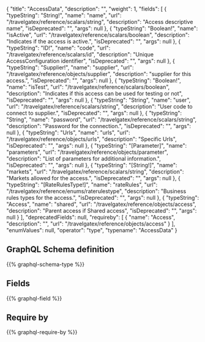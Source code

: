 {
  "title": "AccessData",
  "description": "",
  "weight": 1,
  "fields": [
    {
      "typeString": "String!",
      "name": "name",
      "url": "/travelgatex/reference/scalars/string",
      "description": "Access descriptive name",
      "isDeprecated": "",
      "args": null
    },
    {
      "typeString": "Boolean!",
      "name": "isActive",
      "url": "/travelgatex/reference/scalars/boolean",
      "description": "Indicates if the access is active.",
      "isDeprecated": "",
      "args": null
    },
    {
      "typeString": "ID!",
      "name": "code",
      "url": "/travelgatex/reference/scalars/id",
      "description": "Unique AccessConfiguration identifier",
      "isDeprecated": "",
      "args": null
    },
    {
      "typeString": "Supplier!",
      "name": "supplier",
      "url": "/travelgatex/reference/objects/supplier",
      "description": "supplier for this access.",
      "isDeprecated": "",
      "args": null
    },
    {
      "typeString": "Boolean!",
      "name": "isTest",
      "url": "/travelgatex/reference/scalars/boolean",
      "description": "Indicates if this access can be used for testing or not",
      "isDeprecated": "",
      "args": null
    },
    {
      "typeString": "String",
      "name": "user",
      "url": "/travelgatex/reference/scalars/string",
      "description": "User code to connect to supplier.",
      "isDeprecated": "",
      "args": null
    },
    {
      "typeString": "String",
      "name": "password",
      "url": "/travelgatex/reference/scalars/string",
      "description": "Password for the connection.",
      "isDeprecated": "",
      "args": null
    },
    {
      "typeString": "Urls",
      "name": "urls",
      "url": "/travelgatex/reference/objects/urls",
      "description": "Specific Urls",
      "isDeprecated": "",
      "args": null
    },
    {
      "typeString": "[Parameter]",
      "name": "parameters",
      "url": "/travelgatex/reference/objects/parameter",
      "description": "List of parameters for additional information.",
      "isDeprecated": "",
      "args": null
    },
    {
      "typeString": "[String!]",
      "name": "markets",
      "url": "/travelgatex/reference/scalars/string",
      "description": "Markets allowed for the access.",
      "isDeprecated": "",
      "args": null
    },
    {
      "typeString": "[RateRulesType!]",
      "name": "rateRules",
      "url": "/travelgatex/reference/enums/raterulestype",
      "description": "Business rules types for the access.",
      "isDeprecated": "",
      "args": null
    },
    {
      "typeString": "Access",
      "name": "shared",
      "url": "/travelgatex/reference/objects/access",
      "description": "Parent access if Shared access",
      "isDeprecated": "",
      "args": null
    }
  ],
  "deprecatedFields": null,
  "requireby": [
    {
      "name": "Access",
      "description": "",
      "url": "/travelgatex/reference/objects/access"
    }
  ],
  "enumValues": null,
  "operator": "type",
  "typename": "AccessData"
}
## GraphQL Schema definition

{{% graphql-schema-type %}}

## Fields

{{% graphql-field %}}

## Require by

{{% graphql-require-by %}}
